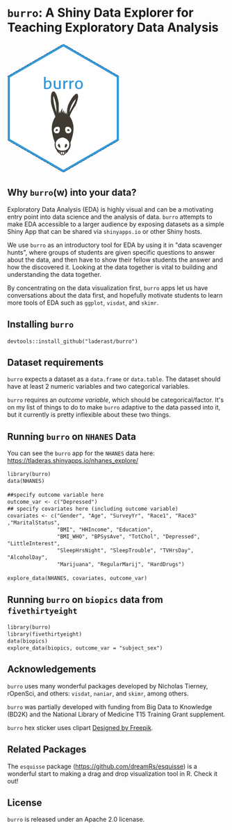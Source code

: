 # `burro`: A Shiny Data Explorer for Teaching Exploratory Data Analysis

![burro-hex](img/burro3.png)

## Why `burro`(w) into your data?

Exploratory Data Analysis (EDA) is highly visual and can be a motivating entry point into data science and the analysis of data. `burro` attempts to make EDA accessible to a larger audience by exposing datasets as a simple Shiny App that can be shared via `shinyapps.io` or other Shiny hosts. 

We use `burro` as an introductory tool for EDA by using it in "data scavenger hunts", where groups of students are given specific questions to answer about the data, and then have to show their fellow students the answer and how the discovered it. Looking at the data together is vital to building and understanding the data together. 

By concentrating on the data visualization first, `burro` apps let us have conversations about the data first, and hopefully motivate students to learn more tools of EDA such as `ggplot`, `visdat`, and `skimr`.

## Installing `burro`

```{r}
devtools::install_github("laderast/burro")
```

## Dataset requirements

`burro` expects a dataset as a `data.frame` or `data.table`. The dataset should have at least 2 numeric variables and two categorical variables. 


`burro` requires an *outcome variable*, which should be categorical/factor.
It's on my list of things to do to make `burro` adaptive to the data passed into it, but it currently is pretty inflexible about these two things. 

## Running `burro` on `NHANES` Data

You can see the `burro` app for the `NHANES` data here: https://tladeras.shinyapps.io/nhanes_explore/

```
library(burro)
data(NHANES)

##specify outcome variable here
outcome_var <- c("Depressed")
## specify covariates here (including outcome variable)
covariates <- c("Gender", "Age", "SurveyYr", "Race1", "Race3" ,"MaritalStatus",
                "BMI", "HHIncome", "Education",
                "BMI_WHO", "BPSysAve", "TotChol", "Depressed", "LittleInterest",
                "SleepHrsNight", "SleepTrouble", "TVHrsDay", "AlcoholDay",
                "Marijuana", "RegularMarij", "HardDrugs")
                
explore_data(NHANES, covariates, outcome_var)
```

## Running `burro` on `biopics` data from `fivethirtyeight`

```{r}
library(burro)
library(fivethirtyeight)
data(biopics)
explore_data(biopics, outcome_var = "subject_sex")

```


## Acknowledgements

`burro` uses many wonderful packages developed by Nicholas Tierney, rOpenSci, and others: `visdat`, `naniar`, and `skimr`, among others. 

`burro` was partially developed with funding from Big Data to Knowledge (BD2K) and the National Library of Medicine T15 Training Grant supplement.

`burro` hex sticker uses clipart [Designed by Freepik](https://www.freepik.com/free-vector/donkey-head_763369.htm).

## Related Packages

The `esquisse` package (https://github.com/dreamRs/esquisse) is a wonderful start to making a drag and drop visualization tool in R. Check it out!

## License

`burro` is released under an Apache 2.0 licenase.
